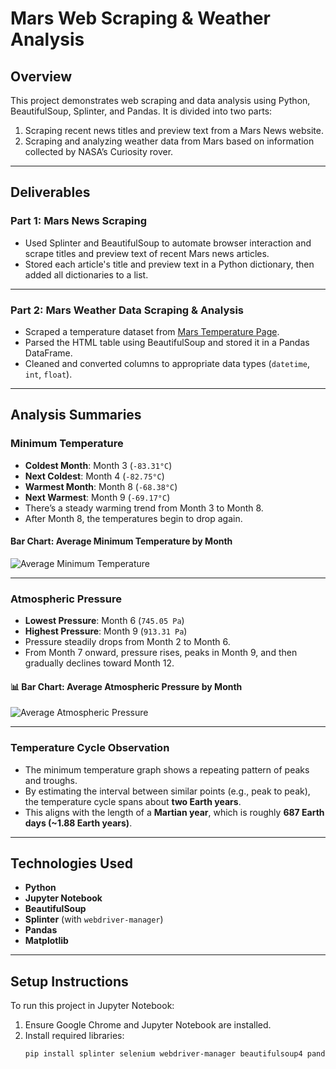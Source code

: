 # Mars Web Scraping & Weather Analysis

## Overview

This project demonstrates web scraping and data analysis using Python, BeautifulSoup, Splinter, and Pandas. It is divided into two parts:

1. Scraping recent news titles and preview text from a Mars News website.
2. Scraping and analyzing weather data from Mars based on information collected by NASA’s Curiosity rover.

---

## Deliverables

### Part 1: Mars News Scraping

- Used Splinter and BeautifulSoup to automate browser interaction and scrape titles and preview text of recent Mars news articles.
- Stored each article's title and preview text in a Python dictionary, then added all dictionaries to a list.

---
  
### Part 2: Mars Weather Data Scraping & Analysis

- Scraped a temperature dataset from [Mars Temperature Page](https://static.bc-edx.com/data/web/mars_facts/temperature.html).
- Parsed the HTML table using BeautifulSoup and stored it in a Pandas DataFrame.
- Cleaned and converted columns to appropriate data types (`datetime`, `int`, `float`).

---

## Analysis Summaries

### Minimum Temperature

- **Coldest Month**: Month 3 (`-83.31°C`)
- **Next Coldest**: Month 4 (`-82.75°C`)
- **Warmest Month**: Month 8 (`-68.38°C`)
- **Next Warmest**: Month 9 (`-69.17°C`)
- There’s a steady warming trend from Month 3 to Month 8.
- After Month 8, the temperatures begin to drop again.

#### Bar Chart: Average Minimum Temperature by Month
![Average Minimum Temperature](avg_temp.png)

---

### Atmospheric Pressure

- **Lowest Pressure**: Month 6 (`745.05 Pa`)
- **Highest Pressure**: Month 9 (`913.31 Pa`)
- Pressure steadily drops from Month 2 to Month 6.
- From Month 7 onward, pressure rises, peaks in Month 9, and then gradually declines toward Month 12.

#### 📊 Bar Chart: Average Atmospheric Pressure by Month
![Average Atmospheric Pressure](avg_pressure.png)

---

### Temperature Cycle Observation

- The minimum temperature graph shows a repeating pattern of peaks and troughs.
- By estimating the interval between similar points (e.g., peak to peak), the temperature cycle spans about **two Earth years**.
- This aligns with the length of a **Martian year**, which is roughly **687 Earth days (~1.88 Earth years)**.

---

## Technologies Used

- **Python**
- **Jupyter Notebook**
- **BeautifulSoup**
- **Splinter** (with `webdriver-manager`)
- **Pandas**
- **Matplotlib**

---

## Setup Instructions

To run this project in Jupyter Notebook:

1. Ensure Google Chrome and Jupyter Notebook are installed.
2. Install required libraries:
   ```bash
   pip install splinter selenium webdriver-manager beautifulsoup4 pandas matplotlib
